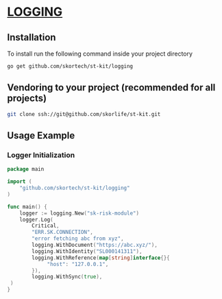 # [LOGGING](https://skorlife.atlassian.net/wiki/spaces/EF/pages/3276805/Logging+Philosophy)

## Installation

To install run the following command inside your project directory

```sh
go get github.com/skortech/st-kit/logging
```

## Vendoring to your project (recommended for all projects)

```sh
git clone ssh://git@github.com/skorlife/st-kit.git
```

## Usage Example

### Logger Initialization

```go
package main

import (
    "github.com/skortech/st-kit/logging"
)

func main() {
    logger := logging.New("sk-risk-module")
    logger.Log(
        Critical,
        "ERR.SK.CONNECTION",
        "error fetching abc from xyz",
        logging.WithDocument("https://abc.xyz/"),
        logging.WithIdentity("SL000141311"),
        logging.WithReference(map[string]interface{}{
             "host": "127.0.0.1",
        }),
        logging.WithSync(true),
 )
}
```
